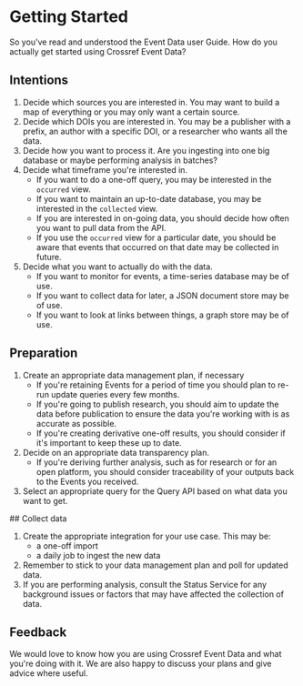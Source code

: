 # Getting Started

So you've read and understood the Event Data user Guide. How do you actually get started using Crossref Event Data?

## Intentions

1. Decide which sources you are interested in. You may want to build a map of everything or you may only want a certain source.
2. Decide which DOIs you are interested in. You may be a publisher with a prefix, an author with a specific DOI, or a researcher who wants all the data.
3. Decide how you want to process it. Are you ingesting into one big database or maybe performing analysis in batches?
4. Decide what timeframe you're interested in.
    - If you want to do a one-off query, you may be interested in the `occurred` view.
    - If you want to maintain an up-to-date database, you may be interested in the `collected` view.
    - If you are interested in on-going data, you should decide how often you want to pull data from the API.
    - If you use the `occurred` view for a particular date, you should be aware that events that occurred on that date may be collected in future.
3. Decide what you want to actually do with the data.
    - If you want to monitor for events, a time-series database may be of use.
    - If you want to collect data for later, a JSON document store may be of use.
    - If you want to look at links between things, a graph store may be of use.

## Preparation

1. Create an appropriate data management plan, if necessary
    - If you're retaining Events for a period of time you should plan to re-run update queries every few months.
    - If you're going to publish research, you should aim to update the data before publication to ensure the data you're working with is as accurate as possible.
    - If you're creating derivative one-off results, you should consider if it's important to keep these up to date.
2. Decide on an appropriate data transparency plan.
    - If you're deriving further analysis, such as for research or for an open platform, you should consider traceability of your outputs back to the Events you received.
3. Select an appropriate query for the Query API based on what data you want to get.

## Collect data

1. Create the appropriate integration for your use case. This may be:
    - a one-off import
    - a daily job to ingest the new data
1. Remember to stick to your data management plan and poll for updated data.
2. If you are performing analysis, consult the Status Service for any background issues or factors that may have affected the collection of data.

## Feedback

We would love to know how you are using Crossref Event Data and what you're doing with it. We are also happy to discuss your plans and give advice where useful.